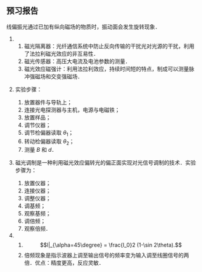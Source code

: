 ## 预习报告

线偏振光通过已加有纵向磁场的物质时，振动面会发生旋转现象．

1.
   1. 磁光隔离器：光纤通信系统中防止反向传输的干扰光对光源的干扰，利用了法拉利磁光效应的非互易性．
   2. 磁光传感器：高压大电流及电池参数的测量．
   3. 磁光效应磁强计：利用法拉利效应，持续时间短的特点，制成可以测量脉冲强磁场和交变强磁场．

2. 实验步骤：
   1. 放置器件与导轨上；
   2. 连接光电探测器与主机，电源与电磁铁；
   3. 放置样品；
   4. 调节仪器；
   5. 调节检偏器读取 $\theta_1$；
   6. 转动检偏器读取 $\theta_2$；
   7. 测量 $B$ 和 $d$．

3. 磁光调制是一种利用磁光效应偏转光的偏正面实现对光信号调制的技术．实验步骤为：
   1. 放置仪器；
   2. 连接仪器；
   3. 调整仪器；
   4. 调基频；
   5. 观察基频；
   6. 调倍频；
   7. 观察倍频．

4.
   1. $$I|_{\alpha=45\degree} = \frac{I_0}2 (1-\sin 2\theta).$$
   2. 倍频现象是指示波器上调至输出信号的频率变为输入调至线圈信号的两倍．优点：精度更高，反应灵敏．

